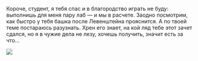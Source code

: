 Короче, студент, я тебя спас и в благородство играть не буду: выполнишь для меня пару лаб — и мы в расчете. Заодно посмотрим, как быстро у тебя башка после Левенштейна прояснится. А по твоей теме постараюсь разузнать. Хрен его знает, на кой ляд тебе этот зачет сдался, но я в чужие дела не лезу, хочешь получить, значит есть за что...

![](https://i.imgur.com/A7swoZx.jpg)
